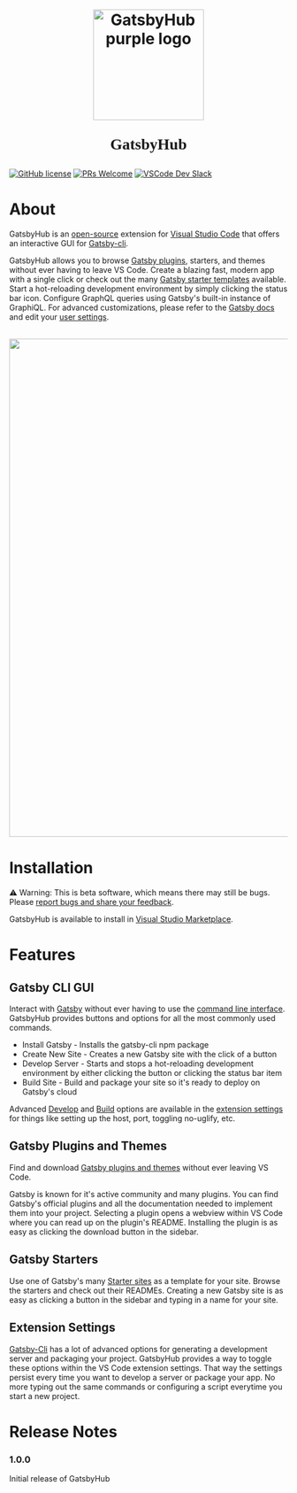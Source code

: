 <h1 align="center">
  <a href="https://imgur.com/FBLZ4Ma"><img align="center" src="https://i.imgur.com/FBLZ4Ma.png" alt="GatsbyHub purple logo" width="200rem"></a>
  <p align="center" style="font-family:futura">GatsbyHub</p>
</h1>

[![GitHub license](https://img.shields.io/badge/license-MIT-blue)](https://github.com/oslabs-beta/GatsbyHub/blob/main/LICENSE) [![PRs Welcome](https://img.shields.io/badge/PRs-welcome-brightgreen.svg)](https://github.com/oslabs-beta/GatsbyHub/pulls) [![VSCode Dev Slack](https://img.shields.io/badge/vscode--dev--community-gatsbyhub-blueviolet.svg?logo=slack&labelColor=555555)](https://vscode-slack.amod.io)

# About

GatsbyHub is an [open-source](https://github.com/oslabs-beta/GatsbyHub) extension for [Visual Studio Code](https://code.visualstudio.com/) that offers an interactive GUI for [Gatsby-cli](https://www.gatsbyjs.com/tutorial/part-zero/#using-the-gatsby-cli).

GatsbyHub allows you to browse [Gatsby plugins](https://www.gatsbyjs.com/plugins/), starters, and themes without ever having to leave VS Code. Create a blazing fast, modern app with a single click or check out the many [Gatsby starter templates](https://www.gatsbyjs.com/starters/?) available. Start a hot-reloading development environment by simply clicking the status bar icon. Configure GraphQL queries using Gatsby's built-in instance of GraphiQL. For advanced customizations, please refer to the [Gatsby docs](https://www.gatsbyjs.com/docs/gatsby-cli/) and edit your [user settings](https://code.visualstudio.com/docs/getstarted/settings).

<p align="center">
  <br />
  <a href="https://user-images.githubusercontent.com/62862233/96508356-52eceb80-120f-11eb-9ad2-8939e18b691b.gif"><img src="https://user-images.githubusercontent.com/62862233/96508356-52eceb80-120f-11eb-9ad2-8939e18b691b.gif" width="900rem" /></a>
  <br />
</p>

# Installation

⚠️ Warning: This is beta software, which means there may still be bugs. Please [report bugs and share your feedback](https://github.com/oslabs-beta/GatsbyHub/issues).

GatsbyHub is available to install in [Visual Studio Marketplace](https://marketplace.visualstudio.com/gatsbyhub).

# Features

## Gatsby CLI GUI

Interact with [Gatsby](https://www.gatsbyjs.com/) without ever having to use the [command line interface](https://www.gatsbyjs.com/docs/gatsby-cli/). GatsbyHub provides buttons and options for all the most commonly used commands.

- Install Gatsby - Installs the gatsby-cli npm package
- Create New Site - Creates a new Gatsby site with the click of a button
- Develop Server - Starts and stops a hot-reloading development environment by either clicking the button or clicking the status bar item
- Build Site - Build and package your site so it's ready to deploy on Gatsby's cloud

Advanced [Develop](https://www.gatsbyjs.com/docs/gatsby-cli/#develop) and [Build](https://www.gatsbyjs.com/docs/gatsby-cli/#build) options are available in the [extension settings](https://code.visualstudio.com/docs/getstarted/settings) for things like setting up the host, port, toggling no-uglify, etc.

## Gatsby Plugins and Themes

Find and download [Gatsby plugins and themes](https://www.gatsbyjs.com/plugins/) without ever leaving VS Code.

Gatsby is known for it's active community and many plugins. You can find Gatsby's official plugins and all the documentation needed to implement them into your project. Selecting a plugin opens a webview within VS Code where you can read up on the plugin's README. Installing the plugin is as easy as clicking the download button in the sidebar.

## Gatsby Starters

Use one of Gatsby's many [Starter sites](https://www.gatsbyjs.com/starters/?) as a template for your site. Browse the starters and check out their READMEs. Creating a new Gatsby site is as easy as clicking a button in the sidebar and typing in a name for your site.

## Extension Settings

[Gatsby-Cli](https://www.gatsbyjs.com/docs/gatsby-cli/) has a lot of advanced options for generating a development server and packaging your project. GatsbyHub provides a way to toggle these options within the VS Code extension settings. That way the settings persist every time you want to develop a server or package your app. No more typing out the same commands or configuring a script everytime you start a new project.

# Release Notes

### 1.0.0

Initial release of GatsbyHub
